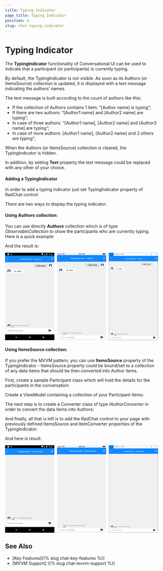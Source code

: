 ```yaml
---
title: Typing Indicator
page_title: Typing Indicator
position: 6
slug: chat-typing-indicator
---
```


# Typing Indicator #

The **TypingIndicator** functionality of Conversational UI can be used to indicate that a participant (or participants) is currently typing. 

By default, the TypingIndicator is not visible. As soon as its Authors (or ItemsSource) collection is updated, it is displayed with a text message indicating the authors’ names. 

The text message is built according to the count of authors like this:

* If the collection of Authors contains 1 item: “[Author name] is typing”;
* If there are two authors: “[Author1 name] and [Author2 name] are typing”;
* In case of three authors: “[Author1 name], [Author2 name] and [Author3 name] are typing”;
* In case of more authors: [Author1 name], [Author2 name] and 2 others are typing”;

When the Authors (or ItemsSource) collection is cleared, the TypingIndicator is hidden.

In addition, by setting **Text** property the text message could be replaced with any other of your choice.

#### Adding a TypingIndicator

In order to add a typing indicator just set TypingIndicator property of RadChat control:

<snippet id='chat-typingindicator-xaml' />
	
There are two ways to display the typing indicator:

#### Using Authors collection:

You can use directly **Authors** collection which is of type *ObservableCollection<Author>* to show the participants who are currently typing. Here is a quick example:

<snippet id='chat-typingindicator-authors-code' />

And the result is:

![TypingIndicator Authors](images/chat_typingindicator_authors.png)

#### Using ItemsSource collection:

If you prefer the MVVM pattern, you can use **ItemsSource** property of the TypingIndicator  - ItemsSource property could be bound/set to a collection of any data items that should be then converted into Author items. 

First, create a sample Participant class which will hold the details for the participants in the conversation:

<snippet id='chat-typingindicator-participant' />

Create a ViewModel containing a collection of your Participant items:

<snippet id='chat-typingindicator-itemssource-viewmodel' />

The next step is to create a Converter class of type *IAuthorConverter* in order to convert the data items into Authors:

<snippet id='chat-typingindicator-authorsconverter' />

And finally, all that is left is to add the RadChat control to your page with previously defined ItemsSource and ItemConverter properties of the TypingIndicator:

<snippet id='chat-typingindicator-itemssource-xaml' />

And here is result:

![TypingIndicator Authors](images/chat_typingindicator_itemssource.png)
	
## See Also

- [Key Features]({% slug chat-key-features %})
- [MVVM Support] ({% slug chat-mvvm-support %})